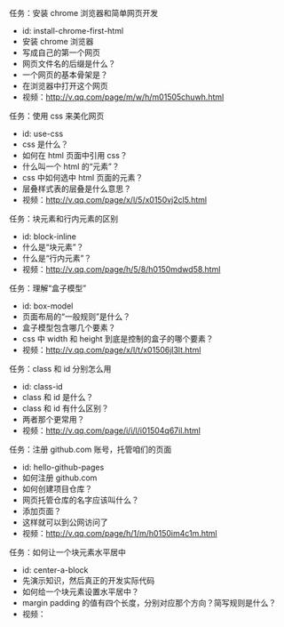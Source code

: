 
任务：安装 chrome 浏览器和简单网页开发

- id: install-chrome-first-html
- 安装 chrome 浏览器
- 写成自己的第一个网页
- 网页文件名的后缀是什么？
- 一个网页的基本骨架是？
- 在浏览器中打开这个网页
-  视频：http://v.qq.com/page/m/w/h/m01505chuwh.html

任务：使用 css 来美化网页

- id: use-css
- css 是什么？
- 如何在 html 页面中引用 css？
- 什么叫一个 html 的“元素”？
- css 中如何选中 html 页面的元素？
- 层叠样式表的层叠是什么意思？
- 视频：http://v.qq.com/page/x/l/5/x0150vj2cl5.html

任务：块元素和行内元素的区别

- id: block-inline
- 什么是“块元素”？
- 什么是“行内元素”？
- 视频：http://v.qq.com/page/h/5/8/h0150mdwd58.html

任务：理解“盒子模型”

- id: box-model
- 页面布局的“一般规则”是什么？
- 盒子模型包含哪几个要素？
- css 中 width 和 height 到底是控制的盒子的哪个要素？
- 视频：http://v.qq.com/page/x/l/t/x01506jl3lt.html

任务：class 和 id 分别怎么用

- id: class-id
- class 和 id 是什么？
- class 和 id 有什么区别？
- 两者那个更常用？
- 视频：http://v.qq.com/page/i/i/l/i01504q67il.html

任务：注册 github.com 账号，托管咱们的页面

- id: hello-github-pages 
- 如何注册 github.com
- 如何创建项目仓库？
- 网页托管仓库的名字应该叫什么？
- 添加页面？
- 这样就可以到公网访问了
- 视频：http://v.qq.com/page/h/1/m/h0150im4c1m.html

任务：如何让一个块元素水平居中

- id: center-a-block
- 先演示知识，然后真正的开发实际代码
- 如何给一个块元素设置水平居中？
- margin padding 的值有四个长度，分别对应那个方向？简写规则是什么？
- 视频：
